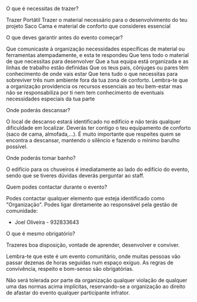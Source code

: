 O que é necessitas de trazer?

Trazer Portátil
Trazer o material necessário para o desenvolvimento do teu projeto
Saco Cama e material de conforto que consideres essencial

O que deves garantir antes do evento começar?

Que comunicaste à organização necessidades específicas de material ou ferramentas atempadamente, e esta te respondeu
Que tens todo o material de que necessitas para desenvolver
Que a tua equipa está organizada e as linhas de trabalho estão definidas
Que os teus pais, cônjuges ou pares têm conhecimento de onde vais estar 
Que tens tudo o que necessitas para sobreviver três num ambiente fora da tua zona de conforto. Lembra-te que a organização providencia os recursos essenciais ao teu bem-estar mas não se responsabiliza por ti nem tem conhecimento de eventuais necessidades especiais da tua parte

Onde poderás descansar?

O local de descanso estará identificado no edifício e não terás qualquer dificuldade em localizar. Deverás ter contigo o teu equipamento de conforto (saco de cama, almofada,...).
É muito importante que respeites quem se encontra a descansar, mantendo o silêncio e fazendo o mínimo barulho possível.

Onde poderás tomar banho?

O edifício para os chuveiros é imediatamente ao lado do edifício do evento, sendo que se tiveres dúvidas deverás perguntar ao staff.

Quem podes contactar durante o evento?

Podes contactar qualquer elemento que esteja identificado como "Organização". 
Podes ligar diretamente ao responsável pela gestão de comunidade:
  - Joel Oliveira - 932833643

O que é mesmo obrigatório?

Trazeres boa disposição, vontade de aprender, desenvolver e conviver.

Lembra-te que este é um evento comunitário, onde muitas pessoas vão passar dezenas de horas seguidas num espaço exíguo. As regras de convivência, respeito e bom-senso são obrigatórias. 

Não será tolerada por parte da organização qualquer violação de qualquer uma das normas acima implícitas, reservando-se a organização ao direito de afastar do evento qualquer participante infrator.
